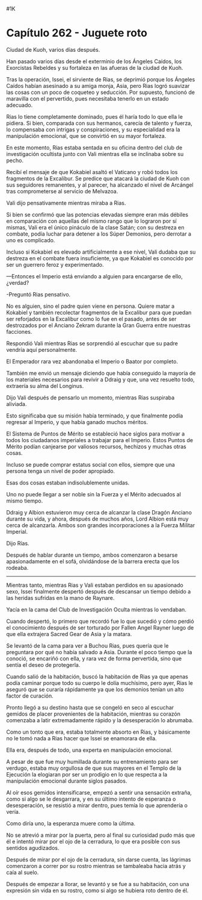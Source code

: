 
#1K 

# Capítulo 262 - Juguete roto


Ciudad de Kuoh, varios días después.

Han pasado varios días desde el exterminio de los Ángeles Caídos, los Exorcistas Rebeldes y su fortaleza en las afueras de la ciudad de Kuoh.

Tras la operación, Issei, el sirviente de Rias, se deprimió porque los Ángeles Caídos habían asesinado a su amiga monja, Asia, pero Rias logró suavizar las cosas con un poco de coqueteo y seducción. Por supuesto, funcionó de maravilla con el pervertido, pues necesitaba tenerlo en un estado adecuado.

Rias lo tiene completamente dominado, pues él haría todo lo que ella le pidiera. Si bien, comparada con sus hermanos, carecía de talento y fuerza, lo compensaba con intrigas y conspiraciones, y su especialidad era la manipulación emocional, que se convirtió en su mayor fortaleza.

En este momento, Rias estaba sentada en su oficina dentro del club de investigación ocultista junto con Vali mientras ella se inclinaba sobre su pecho.

Recibí el mensaje de que Kokabiel asaltó el Vaticano y robó todos los fragmentos de la Excalibur. Se predice que atacará la ciudad de Kuoh con sus seguidores remanentes, y al parecer, ha alcanzado el nivel de Arcángel tras comprometerse al servicio de Melvazoa.

Vali dijo pensativamente mientras miraba a Rias.

Si bien se confirmó que las potencias elevadas siempre eran más débiles en comparación con aquellas del mismo rango que lo lograron por sí mismas, Vali era el único pináculo de la clase Satán; con su destreza en combate, podía luchar para detener a los Súper Demonios, pero derrotar a uno es complicado.

Incluso si Kokabiel es elevado artificialmente a ese nivel, Vali dudaba que su destreza en el combate fuera insuficiente, ya que Kokabiel es conocido por ser un guerrero feroz y experimentado.

—Entonces el Imperio está enviando a alguien para encargarse de ello, ¿verdad?

-Preguntó Rias pensativo.

No es alguien, sino el padre quien viene en persona. Quiere matar a Kokabiel y también recolectar fragmentos de la Excalibur para que puedan ser reforjados en la Excalibur como lo fue en el pasado, antes de ser destrozados por el Anciano Zekram durante la Gran Guerra entre nuestras facciones.

Respondió Vali mientras Rias se sorprendió al escuchar que su padre vendría aquí personalmente.

El Emperador rara vez abandonaba el Imperio o Baator por completo.

También me envió un mensaje diciendo que había conseguido la mayoría de los materiales necesarios para revivir a Ddraig y que, una vez resuelto todo, extraería su alma del Longinus.

Dijo Vali después de pensarlo un momento, mientras Rias suspiraba aliviada.

Esto significaba que su misión había terminado, y que finalmente podía regresar al Imperio, y que había ganado muchos méritos.

El Sistema de Puntos de Mérito se estableció hace siglos para motivar a todos los ciudadanos imperiales a trabajar para el Imperio. Estos Puntos de Mérito podían canjearse por valiosos recursos, hechizos y muchas otras cosas.

Incluso se puede comprar estatus social con ellos, siempre que una persona tenga un nivel de poder apropiado.

Esas dos cosas estaban indisolublemente unidas.

Uno no puede llegar a ser noble sin la Fuerza y ​​el Mérito adecuados al mismo tiempo.

Ddraig y Albion estuvieron muy cerca de alcanzar la clase Dragón Anciano durante su vida, y ahora, después de muchos años, Lord Albion está muy cerca de alcanzarla. Ambos son grandes incorporaciones a la Fuerza Militar Imperial.

Dijo Rías.

Después de hablar durante un tiempo, ambos comenzaron a besarse apasionadamente en el sofá, olvidándose de la barrera erecta que los rodeaba.

***

Mientras tanto, mientras Rias y Vali estaban perdidos en su apasionado sexo, Issei finalmente despertó después de descansar un tiempo debido a las heridas sufridas en la mano de Raynare.

Yacía en la cama del Club de Investigación Oculta mientras lo vendaban.

Cuando despertó, lo primero que recordó fue lo que sucedió y cómo perdió el conocimiento después de ser torturado por Fallen Angel Rayner luego de que ella extrajera Sacred Gear de Asia y la matara.

Se levantó de la cama para ver a Buchou Rias, pues quería que le preguntara por qué no había salvado a Asia. Durante el poco tiempo que la conoció, se encariñó con ella, y rara vez de forma pervertida, sino que sentía el deseo de protegerla.

Cuando salió de la habitación, buscó la habitación de Rias ya que apenas podía caminar porque todo su cuerpo le dolía muchísimo, pero ayer, Rias le aseguró que se curaría rápidamente ya que los demonios tenían un alto factor de curación.

Pronto llegó a su destino hasta que se congeló en seco al escuchar gemidos de placer provenientes de la habitación, mientras su corazón comenzaba a latir extremadamente rápido y la desesperación lo abrumaba.

Como un tonto que era, estaba totalmente absorto en Rias, y básicamente no le tomó nada a Rias hacer que Issei se enamorara de ella.

Ella era, después de todo, una experta en manipulación emocional.

A pesar de que fue muy humillada durante su entrenamiento para ser verdugo, estaba muy orgullosa de que sus mayores en el Templo de la Ejecución la elogiaran por ser un prodigio en lo que respecta a la manipulación emocional durante siglos pasados.

Al oír esos gemidos intensificarse, empezó a sentir una sensación extraña, como si algo se le desgarrara, y en su último intento de esperanza o desesperación, se resistió a mirar dentro, pues temía lo que aprendería o vería.

Como diría uno, la esperanza muere como la última.

No se atrevió a mirar por la puerta, pero al final su curiosidad pudo más que él e intentó mirar por el ojo de la cerradura, lo que era posible con sus sentidos agudizados.

Después de mirar por el ojo de la cerradura, sin darse cuenta, las lágrimas comenzaron a correr por su rostro mientras se tambaleaba hacia atrás y caía al suelo.

Después de empezar a llorar, se levantó y se fue a su habitación, con una expresión sin vida en su rostro, como si algo se hubiera roto dentro de él.